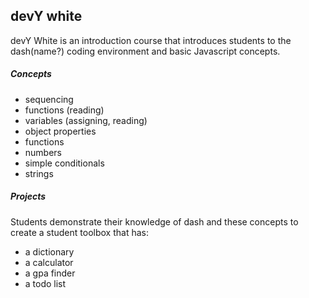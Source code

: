 ## devY white

devY White is an introduction course that introduces students to the dash(name?) coding environment and basic Javascript concepts.

##### Concepts

- sequencing
- functions (reading)
- variables (assigning, reading)
- object properties
- functions
- numbers
- simple conditionals
- strings

##### Projects
Students demonstrate their knowledge of dash and these concepts to create a student toolbox that has:

- a dictionary
- a calculator
- a gpa finder
- a todo list
